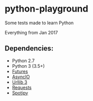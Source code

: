 # python-playground
Some tests made to learn Python

Everything from Jan 2017

## Dependencies:

- Python 2.7
- Python 3    (3.5+)
- [Futures](https://pypi.python.org/pypi/futures)
- [AsyncIO](https://pypi.org/project/asyncio/)
- [Urllib 3](https://github.com/shazow/urllib3)
- [Requests](https://pypi.python.org/pypi/requests)
- [Spotipy](https://github.com/plamere/spotipy)
